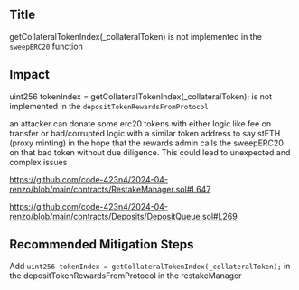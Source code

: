 ## Title
getCollateralTokenIndex(_collateralToken) is not implemented in the `sweepERC20` function

## Impact
uint256 tokenIndex = getCollateralTokenIndex(_collateralToken); is not implemented in the `depositTokenRewardsFromProtocol`

an attacker can donate some erc20 tokens with either logic like fee on transfer or bad/corrupted logic with a similar token address to say stETH (proxy minting) in the hope that the rewards admin calls the sweepERC20 on that bad token without due diligence. This could lead to unexpected and complex issues

https://github.com/code-423n4/2024-04-renzo/blob/main/contracts/RestakeManager.sol#L647

https://github.com/code-423n4/2024-04-renzo/blob/main/contracts/Deposits/DepositQueue.sol#L269
## Recommended Mitigation Steps
Add `uint256 tokenIndex = getCollateralTokenIndex(_collateralToken);` in the depositTokenRewardsFromProtocol in the restakeManager